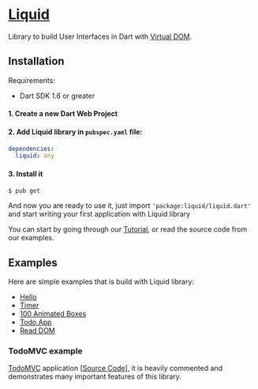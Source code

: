 # [Liquid](https://localvoid.github.io/liquid/)

Library to build User Interfaces in Dart with
[Virtual DOM](https://github.com/localvoid/vdom).

## Installation

Requirements:

 - Dart SDK 1.6 or greater

#### 1. Create a new Dart Web Project
#### 2. Add Liquid library in `pubspec.yaml` file:

```yaml
dependencies:
  liquid: any
```

#### 3. Install it

```sh
$ pub get
```

And now you are ready to use it, just import
`'package:liquid/liquid.dart'` and start writing your first
application with Liquid library

You can start by going through our
[Tutorial](https://localvoid.github.io/liquid/), or read
the source code from our examples.

## Examples

Here are simple examples that is build with Liquid library:

- [Hello](https://github.com/localvoid/liquid/tree/master/example/hello)
- [Timer](https://github.com/localvoid/liquid/tree/master/example/basic)
- [100 Animated Boxes](https://github.com/localvoid/liquid/tree/master/example/anim-100)
- [Todo App](https://github.com/localvoid/liquid/tree/master/example/todo)
- [Read DOM](https://github.com/localvoid/liquid/tree/master/example/read-dom)

### TodoMVC example

[TodoMVC](http://todomvc.com/) application
[[Source Code](https://github.com/localvoid/todomvc-liquid)], it is
heavily commented and demonstrates many important features of this
library.
